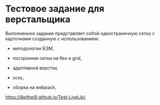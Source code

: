 # Тестовое задание для верстальщика


Выполненное задание представляет собой одностраничную сетку с карточками созданную с использованием:

- методологии БЭМ,

- построения сетки на flex и grid,

- адаптивной верстки,

- scss,

- сборка на webpack,

https://8eithel8.github.io/Test-LiveLib/